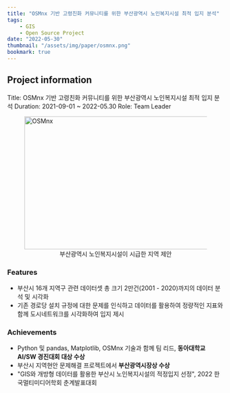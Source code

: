 ```yaml
---
title: "OSMnx 기반 고령친화 커뮤니티를 위한 부산광역시 노인복지시설 최적 입지 분석"
tags:
    - GIS
    - Open Source Project
date: "2022-05-30"
thumbnail: "/assets/img/paper/osmnx.png"
bookmark: true
---
```


## Project information
Title: OSMnx 기반 고령친화 커뮤니티를 위한 부산광역시 노인복지시설 최적 입지 분석
Duration: 2021-09-01 ~ 2022-05.30
Role: Team Leader

<figure> 
    <img src="/assets/img/paper/osmnx.png" alt="OSMnx" style="width:644px; height:308px;"> 
    <figcaption align='center'>부산광역시 노인복지시설이 시급한 지역 제안</figcaption>
</figure>

### Features
- 부산시 16개 지역구 관련 데이터셋 총 크기 2만건(2001 - 2020)까지의  데이터 분석 및 시각화
- 기존 경로당 설치 규정에 대한 문제를 인식하고 데이터를 활용하여 정량적인 지표와 함께 도시네트워크를 시각화하여 입지 제시 


### Achievements
- Python 및 pandas, Matplotlib, OSMnx 기술과 함께 팀 리드, **동아대학교 AI/SW 경진대회 대상 수상**
- 부산시 지역현안 문제해결 프로젝트에서 **부산광역시장상 수상**
- "GIS와 개방형 데이터를 활용한 부산시 노인복지시설의 적정입지 선정", 2022 한국멀티미디어학회 춘계발표대회 
